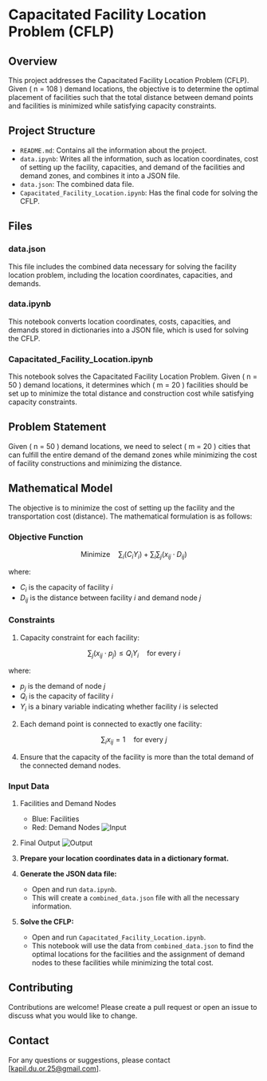 # Capacitated Facility Location Problem (CFLP)

## Overview

This project addresses the Capacitated Facility Location Problem (CFLP). Given \( n = 108 \) demand locations, the objective is to determine the optimal placement of  facilities such that the total distance between demand points and facilities is minimized while satisfying capacity constraints.

## Project Structure

- `README.md`: Contains all the information about the project.
- `data.ipynb`: Writes all the information, such as location coordinates, cost of setting up the facility, capacities, and demand of the facilities and demand zones, and combines it into a JSON file.
- `data.json`: The combined data file.
- `Capacitated_Facility_Location.ipynb`: Has the final code for solving the CFLP.

## Files

### data.json

This file includes the combined data necessary for solving the facility location problem, including the location coordinates, capacities, and demands.

### data.ipynb

This notebook converts location coordinates, costs, capacities, and demands stored in dictionaries into a JSON file, which is used for solving the CFLP.

### Capacitated_Facility_Location.ipynb

This notebook solves the Capacitated Facility Location Problem. Given \( n = 50 \) demand locations, it determines which \( m = 20 \) facilities should be set up to minimize the total distance and construction cost while satisfying capacity constraints.

## Problem Statement

Given \( n = 50 \) demand locations, we need to select \( m = 20 \) cities that can fulfill the entire demand of the demand zones while minimizing the cost of facility constructions and minimizing the distance.

## Mathematical Model

The objective is to minimize the cost of setting up the facility and the transportation cost (distance). The mathematical formulation is as follows:



### Objective Function

$$ \text{Minimize} \quad \sum_{i} (C_i Y_i) + \sum_{i} \sum_{j} (x_{ij} \cdot D_{ij}) $$

where:
- $C_i$ is the capacity of facility $i$
- $D_{ij}$ is the distance between facility $i$ and demand node $j$

### Constraints

1. Capacity constraint for each facility:
   
$$ \sum_{j} (x_{ij} \cdot p_j) \leq Q_i Y_i \quad \text{for every } i $$

where:
- $p_j$ is the demand of node $j$
- $Q_i$ is the capacity of facility $i$
- $Y_i$ is a binary variable indicating whether facility $i$ is selected

2. Each demand point is connected to exactly one facility:

$$ \sum_{i} x_{ij} = 1 \quad \text{for every } j $$


4. Ensure that the capacity of the facility is more than the total demand of the connected demand nodes.


### Input Data

1. Facilities and Demand Nodes
   - Blue: Facilities
   - Red: Demand Nodes
   ![Input](images/input.png)

2. Final Output
   ![Output](images/output.png)


1. **Prepare your location coordinates data in a dictionary format.**
2. **Generate the JSON data file:**
    - Open and run `data.ipynb`.
    - This will create a `combined_data.json` file with all the necessary information.
3. **Solve the CFLP:**
    - Open and run `Capacitated_Facility_Location.ipynb`.
    - This notebook will use the data from `combined_data.json` to find the optimal locations for the facilities and the assignment of demand nodes to these facilities while minimizing the total cost.

## Contributing

Contributions are welcome! Please create a pull request or open an issue to discuss what you would like to change.


## Contact

For any questions or suggestions, please contact [kapil.du.or.25@gmail.com].
